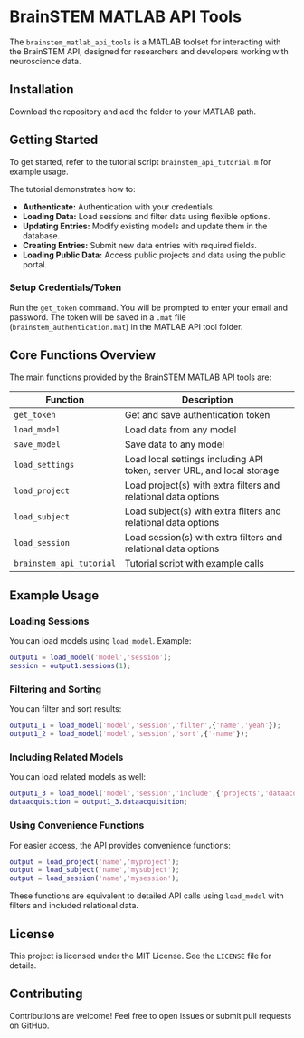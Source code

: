 # BrainSTEM MATLAB API Tools

The `brainstem_matlab_api_tools` is a MATLAB toolset for interacting with the BrainSTEM API, designed for researchers and developers working with neuroscience data.

## Installation
Download the repository and add the folder to your MATLAB path.

## Getting Started
To get started, refer to the tutorial script `brainstem_api_tutorial.m` for example usage.

The tutorial demonstrates how to:

- **Authenticate:** Authentication with your credentials.
- **Loading Data:** Load sessions and filter data using flexible options.
- **Updating Entries:** Modify existing models and update them in the database.
- **Creating Entries:** Submit new data entries with required fields.
- **Loading Public Data:** Access public projects and data using the public portal.

### Setup Credentials/Token
Run the `get_token` command. You will be prompted to enter your email and password. The token will be saved in a `.mat` file (`brainstem_authentication.mat`) in the MATLAB API tool folder.

## Core Functions Overview
The main functions provided by the BrainSTEM MATLAB API tools are:

| Function | Description |
|----------|-------------|
| `get_token` | Get and save authentication token |
| `load_model` | Load data from any model |
| `save_model` | Save data to any model |
| `load_settings` | Load local settings including API token, server URL, and local storage |
| `load_project` | Load project(s) with extra filters and relational data options |
| `load_subject` | Load subject(s) with extra filters and relational data options |
| `load_session` | Load session(s) with extra filters and relational data options |
| `brainstem_api_tutorial` | Tutorial script with example calls |

## Example Usage

### Loading Sessions
You can load models using `load_model`. Example:
```matlab
output1 = load_model('model','session');
session = output1.sessions(1);
```

### Filtering and Sorting
You can filter and sort results:
```matlab
output1_1 = load_model('model','session','filter',{'name','yeah'});
output1_2 = load_model('model','session','sort',{'-name'});
```

### Including Related Models
You can load related models as well:
```matlab
output1_3 = load_model('model','session','include',{'projects','dataacquisition','behaviors','manipulations'});
dataacquisition = output1_3.dataacquisition;
```

### Using Convenience Functions
For easier access, the API provides convenience functions:

```matlab
output = load_project('name','myproject');
output = load_subject('name','mysubject');
output = load_session('name','mysession');
```
These functions are equivalent to detailed API calls using `load_model` with filters and included relational data.

## License
This project is licensed under the MIT License. See the `LICENSE` file for details.

## Contributing
Contributions are welcome! Feel free to open issues or submit pull requests on GitHub.

